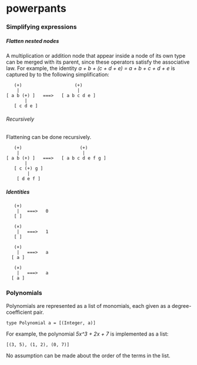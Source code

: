 # powerpants


### Simplifying expressions

##### Flatten nested nodes

A multiplication or addition node that appear inside a node of its own type can be merged with its parent, since these operators satisfy the associative law. For example, the identity <i> a + b + (c + d + e) = a + b + c + d + e </i> is captured by to the following simplification:

```
   (+)                    (+)
    |                      |
[ a b (+) ]   ===>   [ a b c d e ]
       | 
   [ c d e ]
```

###### Recursively

Flattening can be done recursively.

```
   (+)                      (+)
    |                        |
[ a b (+) ]   ===>   [ a b c d e f g ]
       | 
   [ c (+) g ]
        |
    [ d e f ]
```

##### Identities

```
   (+)
    |   ===>   0
   [ ]
```

```
   (×)
    |   ===>   1
   [ ]
```

```
   (+)
    |   ===>   a
  [ a ]
```

```
   (×)
    |   ===>   a
  [ a ]
```

### Polynomials

Polynomials are represented as a list of monomials, each given as a degree-coefficient pair.

```
type Polynomial a = [(Integer, a)]
```

For example, the polynomial <i> 5x^3 + 2x + 7 </i> is implemented as a list:

```
[(3, 5), (1, 2), (0, 7)]
```

No assumption can be made about the order of the terms in the list.
